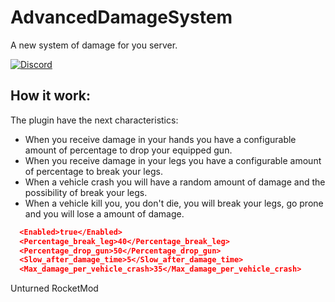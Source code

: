 # AdvancedDamageSystem
A new system of damage for you server.

[![Discord](https://img.shields.io/discord/726339892933558442?label=Discord%20Chat&logo=discord&style=flat-square)](https://discord.com/invite/wMrPygv)

## How it work:
The plugin have the next characteristics:
  - When you receive damage in your hands you have a configurable amount of percentage to drop your equipped gun.
  - When you receive damage in your legs you have a configurable amount of percentage to break your legs.
  - When a vehicle crash you will have a random amount of damage and the possibility of break your legs.
  - When a vehicle kill you, you don't die, you will break your legs, go prone and you will lose a amount of damage.
  
```json
  <Enabled>true</Enabled>
  <Percentage_break_leg>40</Percentage_break_leg>
  <Percentage_drop_gun>50</Percentage_drop_gun>
  <Slow_after_damage_time>5</Slow_after_damage_time>
  <Max_damage_per_vehicle_crash>35</Max_damage_per_vehicle_crash>
```

Unturned RocketMod

